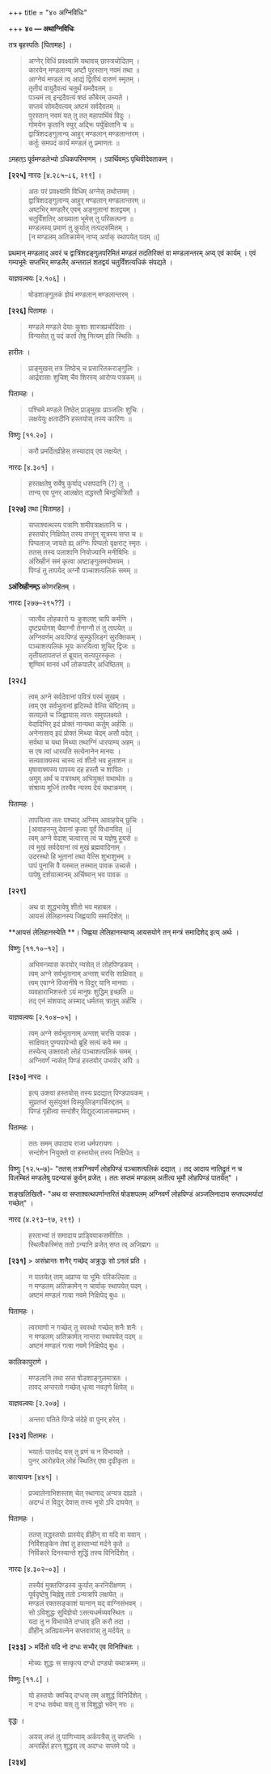 +++
title = "४० अग्निविधिः"

+++
**४० — अथाग्निविधिः**

तत्र बृहस्पतिः [पितामहः] ।

> अग्नेर् विधिं प्रवक्ष्यामि यथावच् छास्त्रचोदितम् ।  
> कारयेन् मण्डलान्य् अष्टौ पुरस्तान् नवमं तथा ॥  
> आग्नेयं मण्डलं त्व् आद्यं द्वितीयं वारुणं स्मृतम् ।  
> तृतीयं वायुदैवत्यं चतुर्थं यमदैवतम् ॥  
> पञ्चमं त्व् इन्द्रदैवत्यं षष्ठं कौबेरम् उच्यते ।  
> सप्तमं सोमदैवत्यम् अष्टमं सर्वदैवतम् ॥  
> पुरस्तान् नवमं यत् तु तत् महापार्थिवं विदुः ।  
> गोमयेन कृतानि स्युर् अद्भिः पर्युक्षितानि च ॥  
> द्वात्रिंशदङ्गुलान्य् आहुर् मण्डलान् मण्डलान्तरम् ।  
> कर्तुः समपदं कार्यं मण्डलं तु प्रमाणतः ॥

ऽमहत्ऽ पूर्वमण्डलेभ्यो ऽधिकपरिमाणम् । ऽपार्थिवम्ऽ पृथिवीदेवताकम् ।

**[२२५]** नारदः [४.२८५–८६, २९९] ।

> अतः परं प्रवक्ष्यामि विधिम् अग्नेस् तथोत्तमम् ।  
> द्वात्रिंशदङ्गुलान्य् आहुर् मण्डलान् मण्डलान्तरम् ॥  
> अष्टभिर् मण्डलैर् एवम् अङ्गुलानां शतद्वयम् ।  
> चतुर्विंशतिर् आख्याता भूमेस् तु परिकल्पना ॥  
> मण्डलस्य् प्रमाणं तु कुर्यात् तत्पदसंमितम् ।  
> [न मण्डलम् अतिक्रामेन् नाप्य् अर्वाक् स्थापयेत् पदम् ॥]

प्रथमान् मण्डलाद् अवरं च द्वात्रिंशदङ्गुलपरिमितं मण्डलं तदतिरिक्तं वा मण्डलान्तरम् अप्य् एवं कार्यम् । एवं गम्यभूमेः सप्तभिर् मण्डलैर् अन्तरालं शतद्वयं चतुर्विंशत्यधिकं संपद्यते ।

याज्ञवल्क्यः [२.१०६] ।

> षोडशाङ्गुलकं ज्ञेयं मण्डलान् मण्डलान्तरम् ।

**[२२६]** पितामहः ।

> मण्डले मण्डले देयाः कुशाः शास्त्रप्रचोदिताः ।  
> विन्यसेत् तु पदं कर्ता तेषु नित्यम् इति स्थितिः ॥

हारीतः ।

> प्राङ्मुखस् तत्र तिष्ठेच् च प्रसारितकराङ्गुलिः ।  
> आर्द्रवासाः शुचिश् चैव शिरस्य् आरोप्य पत्रकम् ॥

पितामहः ।

> पश्चिमे मण्डले तिष्ठेत् प्राङ्मुखः प्राञ्जलिः शुचिः ।  
> लक्षयेयुः क्षतादीनि हस्तयोस् तस्य कारिणः ॥

विष्णुः [११.२०] ।

> करौ प्रमर्दितव्रीहेस् तस्यादाव् एव लक्षयेत् ।

नारदः [४.३०१] ।

> हस्तक्षतेषु सर्वेषु कुर्याद् धसपदानि (?) तु ।  
> तान्य् एव पुनर् आलक्षेत् तद्धस्तौ बिन्दुचित्रितौ ॥

**[२२७]** तथा [पितामहः] ।

> सप्ताश्वत्थस्य पत्राणि शमीपत्राक्षतानि च ।  
> हस्तयोर् निक्षिपेत् तस्य तन्तून् सूत्रस्य सप्त च ॥  
> पिप्पलाज् जायते ह्य् अग्निः पिप्पलो वृक्षराट् स्मृतः ।  
> ततस् तस्य पलाशानि नियोज्यानि मनीषिभिः ॥  
> अंस्रिहीनं समं कृत्वा अष्टाङ्गुलमयोमयम् ।  
> पिण्डं तु तापयेद् अग्नौ पञ्चाशत्पलिकं समम् ॥

**ऽअंस्रिहीनम्ऽ** कोणरहितम् ।

नारदः [२७७–२९५??] ।

> जात्यैव लोहकारो यः कुशलश् चापि कर्मणि ।  
> दृष्टप्रयोगश् चैवाग्नौ तेनाग्नौ तं तु तापयेत् ॥  
> अग्निवर्णम् अयःपिण्डं सुस्फुलिङ्गं सुरक्तिकम् ।  
> पञ्चाशत्पलिकं भूयः कारयित्वा शुचिर् द्विजः ॥  
> तृतीयतापतप्तं तं ब्रूयात् सत्यपुरस्कृतः ।  
> शृण्विमं मानवं धर्मं लोकपालैर् अधिष्ठितम् ॥

**[२२८]**  
> त्वम् अग्ने सर्वदेवानां पवित्रं परमं सुखम् ।  
> त्वम् एव सर्वभूतानां हृदिस्थो वेत्सि चेष्टितम् ॥  
> सत्यान्र्ते च जिह्वायास् त्वत्तः समुपलक्ष्यते ।  
> वेदादिभिर् इदं प्रोक्तं नान्यथा कर्तुम् अर्हसि ॥  
> अनेनासाव् इदं प्रोक्तं मिथ्या चेदम् असौ वदेत् ।  
> सर्वथा च यथा मिथ्या तथाग्निं धारयाम्य् अहम् ॥  
> स एष त्वां धारयति सत्येनानेन मानवः ।  
> सत्यवाक्यस्य चास्य त्वं शीतो भव हुताशन ॥  
> मृषावाक्यस्य पापस्य दह हस्तौ च शापितः ।  
> अमुम् अर्थं च पत्रस्थम् अभियुक्तं यथार्थतः ॥  
> संश्राव्य मूर्ध्नि तस्यैव न्यस्य देयं यथाक्रमम् ।

पितामहः ।

> तापयित्वा ततः पश्चाद् अग्निम् आवाहयेच् छुचिः ।  
> [आवाहनन्तु देवानां कृत्वा पूर्वं विधानवित् ॥]  
> त्वम् अग्ने वेदाश् चत्वारस् त्वं च यज्ञेषु हूयसे ॥  
> त्वं मुखं सर्वदेवानां त्वं मुखं ब्रह्मवादिनाम् ।  
> उदरस्थो हि भूतानां तथा वेत्सि शुभाशुभम् ॥  
> पापं पुनासि वै यस्मात् तस्मात् पावक उच्यसे ।  
> पापेषु दर्शयात्मानम् अर्चिष्मान् भव पावक ॥

**[२२९]**  
> अथ वा शुद्धभावेषु शीतो भव महाबल ।  
> आयसं लेलिहानस्य जिह्वयापि समादिशेत् ॥

**आयसं लेलिहानस्येति **। जिह्वया लेलिहानस्याप्य् आयसयोगे तन् मन्त्रं समादिशेद् इत्य् अर्थः ।

विष्णुः [११.१०–१२] ।

> अभिमन्त्र्यास करयोर् न्यसेत् तं लोहपिण्डकम् ।  
> त्वम् अग्ने सर्वभूतानाम् अन्तश् चरसि साक्षिवत् ॥  
> त्वम् एवाग्ने विजानीषे न विदुर् यानि मानवाः ।  
> व्यवहाराभिशस्तो ऽयं मानुषः शुद्धिम् इच्छति ॥  
> तद् एनं संशयाद् अस्माद् धर्मतस् त्रातुम् अर्हसि ।

याज्ञवल्क्यः [२.१०४–०५] ।

> त्वम् अग्ने सर्वभूतानाम् अन्तश् चरसि पावक ।  
> साक्षिवत् पुण्यपापेभ्यो ब्रूहि सत्यं कवे मम ॥  
> तस्येत्य् उक्तवतो लोहं पञ्चाशत्पलिकं समम् ।  
> अग्निवर्णं न्यसेत् पिण्डं हस्तयोर् उभयोर् अपि ॥

**[२३०]** नारदः ।

> इत्य् उक्त्वा हस्तयोस् तस्य प्रदद्यात् पिण्डपावकम् ।  
> सुप्रतप्तं सुसंयुक्तं विस्फुलिङ्गार्चिरुद्दतम् ॥  
> पिण्डं गृहीत्वा सन्दंशैर् विद्युद्ज्वालासमप्रभम् ।

पितामहः ।

> ततः समम् उपादाय राजा धर्मपरायणः ।  
> सन्दंशेन नियुक्तो वा हस्तयोस् तस्य निक्षिपेत् ॥

विष्णुः [१२.५–७)- "ततस् तत्राग्निवर्णं लोहपिण्डं पञ्चाशत्पलिकं दद्यात् । तद् आदाय नातिद्रुतं न च विलम्बितं मण्डलेषु पदन्यासं कुर्वन् व्रजेत् । ततः सप्तमं मण्डलम् अतीत्य भूमौ लोहपिण्डं पातयेत्" ।

शङ्खलिखितौ- "अथ वा सप्ताश्वत्थपर्णान्तरितं षोडशपलम् अग्निवर्णं लोहपिण्डं अञ्जलिनादाय सप्तपदमर्यादां गच्छेत्" ।

नारद (४.२९३–९७, २९९) ।

> हस्ताभ्यां तं समादाय प्राड्विवाकसमीरितः ।  
> स्थित्वैकस्मिंस् ततो ऽन्यानि व्रजेत् सप्त त्व् अजिह्मगः ॥

**[२३१]** > असंभ्रान्तः शनैर् गच्छेद् अक्रुद्धः सो ऽनलं प्रति ।  
> न पातयेत् ताम् अप्राप्य या भूमिः परिकल्पिता ॥  
> न मण्डलम् अतिक्रामेन् न चार्वाक् स्थापयेत् पदम् ।  
> अष्टमं मण्डलं गत्वा नवमे निक्षिपेद् बुधः ॥

पितामहः ।

> त्वरमाणो न गच्छेत् तु स्वस्थो गच्छेत् शनैः शनैः ।  
> न मण्डलम् अतिक्रामेत् नान्तरा स्थापयेत् पदम् ॥  
> अष्टमं मण्डलं गत्वा नवमे निक्षिपेद् बुधः ।

कालिकापुराणे ।

> मण्डलानि तथा सप्त षोडशाङ्गुलमात्रतः ।  
> तावद् अन्तरतो गच्छेत् धृत्वा नवतृणे क्षिपेत् ॥

याज्ञवल्क्यः [२.२०७] ।

> अन्तरा पतिते पिण्डे संदेहे वा पुनर् हरेत् ।

**[२३२]** पितामहः ।

> भयार्तः पातयेद् यस् तु व्रणं च न विभाव्यते ।  
> पुनर् आरोहयेल् लोहं स्थितिर् एषा दृढीकृता ॥

कात्यायनः [४४१] ।

> प्रज्वालेनाभिशस्तश् चेत् स्थानाद् अन्यत्र दह्यते ।  
> अदग्धं तं विदुर् देवास् तस्य भूयो ऽपि दापयेत् ॥

पितामहः ।

> ततस् तद्धस्तयोः प्रास्येद् व्रीहीन् वा यदि वा यवान् ।  
> निर्विशङ्केन तेषां तु हस्ताभ्यां मर्दने कृते ॥  
> निर्विकारे दिनस्यान्ते शुद्धिं तस्य विनिर्दिशेत् ।

नारदः [४.३०२–०३] ।

> तस्यैवं मुक्तपिण्डस्य कुर्यात् करनिरीक्षणम् ।  
> पूर्वदृष्टेषु चिह्नेषु ततो ऽन्यत्रापि लक्षयेत् ॥  
> मण्डलं रक्तसङ्काशं यत्नान् यद् वाग्निसंभवम् ।  
> सो ऽविशुद्धः सुविज्ञेयो ऽसत्यधर्मव्यवस्थितः ॥  
> यदा तु न विभाव्येते दग्धाव् इति करौ तदा ।  
> व्रीहीन् अतिप्रयत्नेन सप्तवारांस् तु मर्दयेत् ॥

**[२३३]** > मर्दितो यदि नो दग्धः सभ्यैर् एव विनिश्चितः ।  
> मोच्यः शुद्धः स सत्कृत्य दग्धो दण्ड्यो यथाक्रमम् ॥

विष्णुः [११.८] ।

> यो हस्तयोः क्वचिद् दग्धस् तम् अशुद्धं विनिर्दिशेत् ।  
> न दग्धः सर्वथा यस् तु स विशुद्धो भवेन् नरः ॥

वृद्धः ।

> अयस् तप्तं तु पाणिभ्याम् अर्कपत्रैस् तु सप्तभिः ।  
> अन्तर्हितं हरन् शुद्धस् त्व् अदग्धः सप्तमे पदे ॥

**[२३४]**
